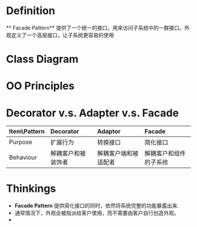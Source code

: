# Definition
** Facade Pattern** 提供了一个统一的接口，用来访问子系统中的一群接口。外观定义了一个高层接口，让子系统更容易的使用

# Class Diagram

# OO Principles

# Decorator v.s. Adapter v.s. Facade
| Item\Pattern | Decorator | Adaptor | Facade |
| :-- | :-- | :-- | :-- |
| Purpose | 扩展行为 | 转换接口 | 简化接口 |
| Behaviour | 解耦客户和被装饰者 | 解耦客户端和被适配者 | 解耦客户和组件的子系统 |


# Thinkings
* **Facade Pattern** 提供简化接口的同时，依然将系统完整的功能暴露出来.
* 通常情况下，外观会被指派给客户使用，而不需要由客户自行创造外观。
*
